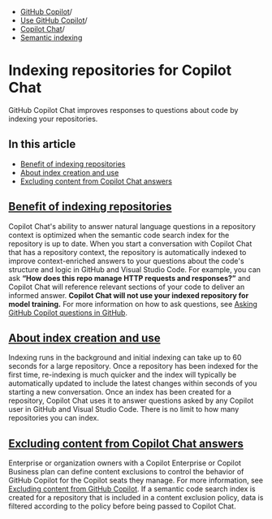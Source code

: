   * [GitHub Copilot](https://docs.github.com/en/copilot "GitHub Copilot")/
  * [Use GitHub Copilot](https://docs.github.com/en/copilot/using-github-copilot "Use GitHub Copilot")/
  * [Copilot Chat](https://docs.github.com/en/copilot/using-github-copilot/copilot-chat "Copilot Chat")/
  * [Semantic indexing](https://docs.github.com/en/copilot/using-github-copilot/copilot-chat/indexing-repositories-for-copilot-chat "Semantic indexing")


# Indexing repositories for Copilot Chat
GitHub Copilot Chat improves responses to questions about code by indexing your repositories.
## In this article
  * [Benefit of indexing repositories](https://docs.github.com/en/copilot/using-github-copilot/copilot-chat/indexing-repositories-for-copilot-chat#benefit-of-indexing-repositories)
  * [About index creation and use](https://docs.github.com/en/copilot/using-github-copilot/copilot-chat/indexing-repositories-for-copilot-chat#about-index-creation-and-use)
  * [Excluding content from Copilot Chat answers](https://docs.github.com/en/copilot/using-github-copilot/copilot-chat/indexing-repositories-for-copilot-chat#excluding-content-from-copilot-chat-answers)


## [Benefit of indexing repositories](https://docs.github.com/en/copilot/using-github-copilot/copilot-chat/indexing-repositories-for-copilot-chat#benefit-of-indexing-repositories)
Copilot Chat's ability to answer natural language questions in a repository context is optimized when the semantic code search index for the repository is up to date.
When you start a conversation with Copilot Chat that has a repository context, the repository is automatically indexed to improve context-enriched answers to your questions about the code's structure and logic in GitHub and Visual Studio Code. For example, you can ask **“How does this repo manage HTTP requests and responses?”** and Copilot Chat will reference relevant sections of your code to deliver an informed answer.
**Copilot Chat will not use your indexed repository for model training.**
For more information on how to ask questions, see [Asking GitHub Copilot questions in GitHub](https://docs.github.com/en/copilot/using-github-copilot/asking-github-copilot-questions-in-github).
## [About index creation and use](https://docs.github.com/en/copilot/using-github-copilot/copilot-chat/indexing-repositories-for-copilot-chat#about-index-creation-and-use)
Indexing runs in the background and initial indexing can take up to 60 seconds for a large repository. Once a repository has been indexed for the first time, re-indexing is much quicker and the index will typically be automatically updated to include the latest changes within seconds of you starting a new conversation.
Once an index has been created for a repository, Copilot Chat uses it to answer questions asked by any Copilot user in GitHub and Visual Studio Code.
There is no limit to how many repositories you can index.
## [Excluding content from Copilot Chat answers](https://docs.github.com/en/copilot/using-github-copilot/copilot-chat/indexing-repositories-for-copilot-chat#excluding-content-from-copilot-chat-answers)
Enterprise or organization owners with a Copilot Enterprise or Copilot Business plan can define content exclusions to control the behavior of GitHub Copilot for the Copilot seats they manage. For more information, see [Excluding content from GitHub Copilot](https://docs.github.com/en/copilot/managing-copilot/managing-github-copilot-in-your-organization/setting-policies-for-copilot-in-your-organization/excluding-content-from-github-copilot).
If a semantic code search index is created for a repository that is included in a content exclusion policy, data is filtered according to the policy before being passed to Copilot Chat.
